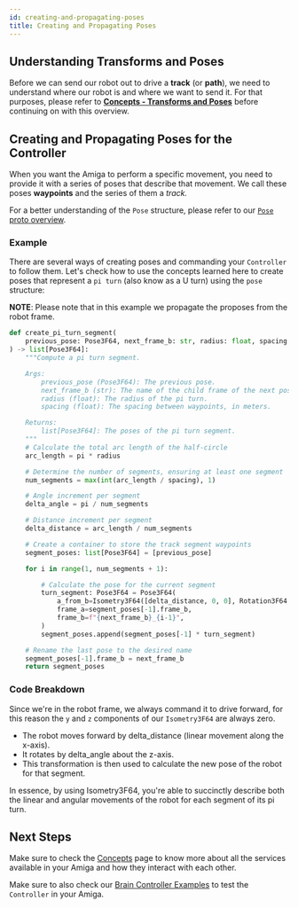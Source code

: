 ```yaml
---
id: creating-and-propagating-poses
title: Creating and Propagating Poses
---
```


## Understanding Transforms and Poses

Before we can send our robot out to drive a **track** (or **path**),
we need to understand where our robot is and where we want to send it.
For that purposes, please refer to **[Concepts - Transforms and Poses](/docs/concepts/transforms_and_poses)**
before continuing on with this overview.

## Creating and Propagating Poses for the Controller

When you want the Amiga to perform a specific movement, you need to provide it with a series
of poses that describe that movement.
We call these poses **waypoints** and the series of them a **track*.*

For a better understanding of the `Pose` structure, please refer to our
[`Pose` proto overview](/docs/concepts/transforms_and_poses/#the-farm-ng-pose-proto).

### Example

There are several ways of creating poses and commanding your `Controller` to follow them.
Let's check how to use the concepts learned here to create poses that represent a `pi turn`
(also know as a U turn) using the `pose` structure:

**NOTE**: Please note that in this example we propagate the proposes from the robot frame.

```python
def create_pi_turn_segment(
    previous_pose: Pose3F64, next_frame_b: str, radius: float, spacing: float = 0.1
) -> list[Pose3F64]:
    """Compute a pi turn segment.

    Args:
        previous_pose (Pose3F64): The previous pose.
        next_frame_b (str): The name of the child frame of the next pose.
        radius (float): The radius of the pi turn.
        spacing (float): The spacing between waypoints, in meters.

    Returns:
        list[Pose3F64]: The poses of the pi turn segment.
    """
    # Calculate the total arc length of the half-circle
    arc_length = pi * radius

    # Determine the number of segments, ensuring at least one segment
    num_segments = max(int(arc_length / spacing), 1)

    # Angle increment per segment
    delta_angle = pi / num_segments

    # Distance increment per segment
    delta_distance = arc_length / num_segments

    # Create a container to store the track segment waypoints
    segment_poses: list[Pose3F64] = [previous_pose]

    for i in range(1, num_segments + 1):

        # Calculate the pose for the current segment
        turn_segment: Pose3F64 = Pose3F64(
            a_from_b=Isometry3F64([delta_distance, 0, 0], Rotation3F64.Rz(delta_angle)),
            frame_a=segment_poses[-1].frame_b,
            frame_b=f"{next_frame_b}_{i-1}",
        )
        segment_poses.append(segment_poses[-1] * turn_segment)

    # Rename the last pose to the desired name
    segment_poses[-1].frame_b = next_frame_b
    return segment_poses
```

### Code Breakdown

Since we're in the robot frame, we always command it to drive forward, for this reason the `y` and `z`
components of our `Isometry3F64` are always zero.

- The robot moves forward by delta_distance (linear movement along the x-axis).
- It rotates by delta_angle about the z-axis.
- This transformation is then used to calculate the new pose of the robot for that segment.

In essence, by using Isometry3F64, you're able to succinctly describe both the linear and
angular movements of the robot for each segment of its pi turn.

## Next Steps

Make sure to check the [Concepts](https://amiga.farm-ng.com/docs/concepts/) page
to know more about all the services available in your Amiga and how they interact with each other.

Make sure to also check our [Brain Controller Examples](https://amiga.farm-ng.com/docs/examples/examples-index)
to test the `Controller` in your Amiga.
